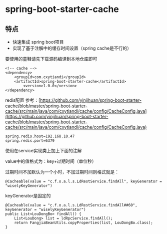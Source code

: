 # spring-boot-starter-cache

## 特点
- 快速集成 spring boot项目
- 实现了基于注解中的缓存时间设置（spring cache是不行的）

要使用的童鞋请先下载源码编译到本地仓库即可
```
<!-- cache -->
<dependency>
	<groupId>com.cxytiandi</groupId>
	<artifactId>spring-boot-starter-cache</artifactId>
        <version>1.0.0</version>
</dependency>
```

redis配置 参考：[https://github.com/yinjihuan/spring-boot-starter-cache/blob/master/spring-boot-starter-cache/src/main/java/com/cxytiandi/cache/config/CacheConfig.java](https://github.com/yinjihuan/spring-boot-starter-cache/blob/master/spring-boot-starter-cache/src/main/java/com/cxytiandi/cache/config/CacheConfig.java)
```
spring.redis.host=192.168.10.47
spring.redis.port=6379
```

使用在service实现类上加上下面的注解

value中的值格式为：key+过期时间（单位秒）

过期时间不加默认为一个小时，不加过期时间则格式就是：
```
@Cacheable(value = "c.f.o.a.l.s.LdRestService.findAll", keyGenerator = "wiselyKeyGenerator")
```

keyGenerator是固定的
```
@Cacheable(value = "c.f.o.a.l.s.LdRestService.findAll##60", keyGenerator = "wiselyKeyGenerator")
public List<LouDongBo> findAll() {
    List<LouDong> list = ldRpcService.findAll();
    return FangjiaBeanUtils.copyProperties(list, LouDongBo.class);
}
 ```
